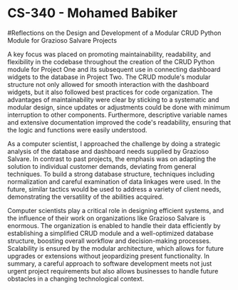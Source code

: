 # CS-340 - Mohamed Babiker

#Reflections on the Design and Development of a Modular CRUD Python Module for Grazioso Salvare Projects

A key focus was placed on promoting maintainability, readability, and flexibility in the codebase throughout the creation of the CRUD Python module for Project One and its subsequent use in connecting dashboard widgets to the database in Project Two. The CRUD module's modular structure not only allowed for smooth interaction with the dashboard widgets, but it also followed best practices for code organization. The advantages of maintainability were clear by sticking to a systematic and modular design, since updates or adjustments could be done with minimum interruption to other components. Furthermore, descriptive variable names and extensive documentation improved the code's readability, ensuring that the logic and functions were easily understood.

As a computer scientist, I approached the challenge by doing a strategic analysis of the database and dashboard needs supplied by Grazioso Salvare. In contrast to past projects, the emphasis was on adapting the solution to individual customer demands, deviating from general techniques. To build a strong database structure, techniques including normalization and careful examination of data linkages were used. In the future, similar tactics would be used to address a variety of client needs, demonstrating the versatility of the abilities acquired.

Computer scientists play a critical role in designing efficient systems, and the influence of their work on organizations like Grazioso Salvare is enormous. The organization is enabled to handle their data efficiently by establishing a simplified CRUD module and a well-optimized database structure, boosting overall workflow and decision-making processes. Scalability is ensured by the modular architecture, which allows for future upgrades or extensions without jeopardizing present functionality. In summary, a careful approach to software development meets not just urgent project requirements but also allows businesses to handle future obstacles in a changing technological context.

